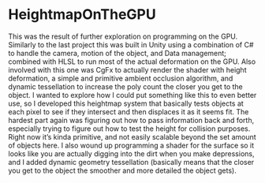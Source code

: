 # HeightmapOnTheGPU

This was the result of further exploration on programming on the GPU. Similarly to the last project this was built in Unity using a combination of C# to handle the camera, motion of the object, and Data management; combined with HLSL to run most of the actual deformation on the GPU. Also involved with this one was CgFx to actually render the shader with height deformation, a simple and primitive ambient occlusion algorithm, and dynamic tessellation to increase the poly count the closer you get to the object. I wanted to explore how I could put something like this to even better use, so I developed this heightmap system that basically tests objects at each pixel to see if they intersect and then displaces it as it seems fit. The hardest part again was figuring out how to pass information back and forth, especially trying to figure out how to test the height for collision purposes. Right now it’s kinda primitive, and not easily scalable beyond the set amount of objects here. I also wound up programming a shader for the surface so it looks like you are actually digging into the dirt when you make depressions, and I added dynamic geometry tessellation (basically means that the closer you get to the object the smoother and more detailed the object gets).
